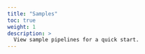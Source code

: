 ```yaml
---
title: "Samples"
toc: true
weight: 1
description: >
  View sample pipelines for a quick start.
---
```

